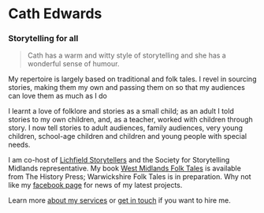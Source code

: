 # Cath Edwards

### Storytelling for all

> Cath has a warm and witty style of storytelling and she has a wonderful sense of humour.

My repertoire is largely based on traditional and folk tales. I revel in sourcing stories, making them my own and passing them on so that my audiences can love them as much as I do

I learnt a love of folklore and stories as a small child; as an adult I told stories to my own children, and, as a teacher, worked with children through story. I now tell stories to adult audiences, family audiences, very young children, school-age children and children and young people with special needs.

I am co-host of [Lichfield Storytellers](https://www.facebook.com/lichfieldstorytellers/) and the Society for Storytelling Midlands representative. My book [West Midlands Folk Tales](https://www.thehistorypress.co.uk/publication/west-midlands-folk-tales/9780750985390/) is available from The History Press; Warwickshire Folk Tales is in preparation. Why not like my [facebook page](https://www.facebook.com/cathedwardsstorytellerandauthor/?epa=SEARCH_BOX) for news of my latest projects.

Learn more [about my services](#home-services) or [get in touch](#contact) if you want to hire me.

